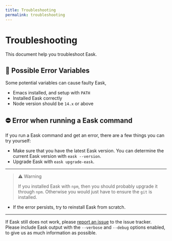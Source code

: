 ```yaml
---
title: Troubleshooting
permalink: troubleshooting
---
```


# Troubleshooting

This document help you troubleshoot Eask.

## 🚩 Possible Error Variables

Some potential variables can cause faulty Eask,

* Emacs installed, and setup with `PATH`
* Installed Eask correctly
* Node version should be `14.x` or above

## ⛔️ Error when running a Eask command

If you run a Eask command and get an error, there are a few things you can try
yourself:

* Make sure that you have the latest Eask version. You can determine the current
Eask version with `eask --version`.
* Upgrade Eask with `eask upgrade-eask`.

---
> ⚠️ Warning
>
> If you installed Eask with `npm`, then you should probably upgrade it through
> `npm`. Otherwise you would just have to ensure the `git` is installed.

* If the error persists, try to reinstall Eask from scratch.
---

If Eask still does not work, please [report an issue](https://github.com/emacs-eask/eask/issues/new)
to the issue tracker.
Please include Eask output with the `--verbose` and `--debug` options enabled,
to give us as much information as possible.
